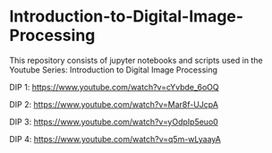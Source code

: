 # Introduction-to-Digital-Image-Processing
This repository consists of jupyter notebooks and scripts used in the Youtube Series: Introduction to Digital Image Processing



DIP 1: https://www.youtube.com/watch?v=cYvbde_6oOQ

DIP 2: https://www.youtube.com/watch?v=Mar8f-UJcpA

DIP 3: https://www.youtube.com/watch?v=yOdpIp5euo0

DIP 4: https://www.youtube.com/watch?v=q5m-wLyaayA
